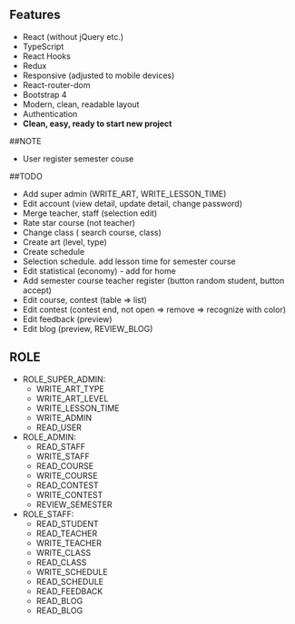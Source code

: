## Features
- React (without jQuery etc.)
- TypeScript
- React Hooks
- Redux
- Responsive (adjusted to mobile devices)
- React-router-dom
- Bootstrap 4
- Modern, clean, readable layout
- Authentication
- **Clean, easy, ready to start new project**

##NOTE 
- User register semester couse


##TODO
- Add super admin (WRITE_ART, WRITE_LESSON_TIME)
- Edit account (view detail, update detail, change password)
- Merge teacher, staff (selection edit)
- Rate star course (not teacher)
- Change class ( search course, class)
- Create art (level, type)
- Create schedule 
- Selection schedule. add lesson time for semester course
- Edit statistical (economy) - add for home 
- Add semester course teacher register (button random student, button accept)
- Edit course, contest (table => list)
- Edit contest (contest end, not open => remove => recognize with color)
- Edit feedback (preview)
- Edit blog (preview, REVIEW_BLOG)


## ROLE
- ROLE_SUPER_ADMIN:
    - WRITE_ART_TYPE
    - WRITE_ART_LEVEL
    - WRITE_LESSON_TIME
    - WRITE_ADMIN
    - READ_USER
- ROLE_ADMIN:
    - READ_STAFF
    - WRITE_STAFF
    - READ_COURSE
    - WRITE_COURSE
    - READ_CONTEST
    - WRITE_CONTEST
    - REVIEW_SEMESTER
- ROLE_STAFF:
    - READ_STUDENT
    - READ_TEACHER
    - WRITE_TEACHER
    - WRITE_CLASS 
    - READ_CLASS
    - WRITE_SCHEDULE
    - READ_SCHEDULE
    - READ_FEEDBACK
    - READ_BLOG
    - READ_BLOG
    